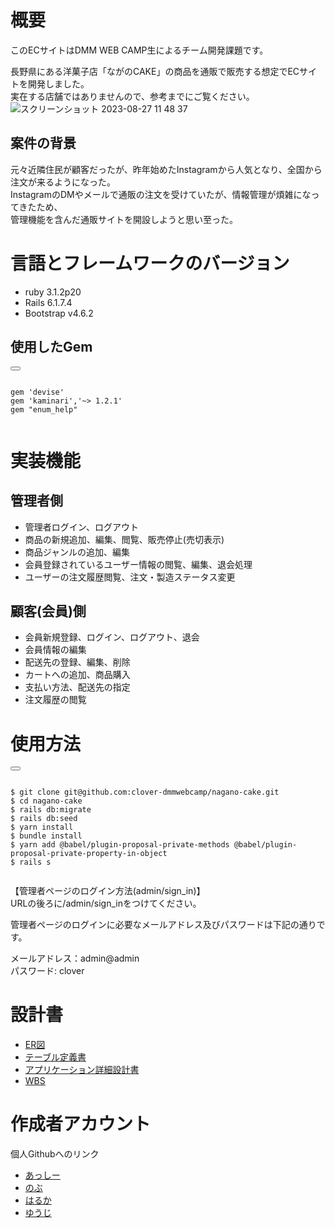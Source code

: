 # 概要

このECサイトはDMM WEB CAMP生によるチーム開発課題です。  

長野県にある洋菓子店「ながのCAKE」の商品を通販で販売する想定でECサイトを開発しました。  
実在する店舗ではありませんので、参考までにご覧ください。
![スクリーンショット 2023-08-27 11 48 37](https://github.com/clover-dmmwebcamp/nagano-cake/assets/138285954/fcc208b8-5b8a-47d1-af42-f43e8339f82f)


## 案件の背景

元々近隣住民が顧客だったが、昨年始めたInstagramから人気となり、全国から注文が来るようになった。  
InstagramのDMやメールで通販の注文を受けていたが、情報管理が煩雑になってきたため、  
管理機能を含んだ通販サイトを開設しようと思い至った。


# 言語とフレームワークのバージョン

* ruby 3.1.2p20
* Rails 6.1.7.4
* Bootstrap v4.6.2

## 使用したGem

<div>
  <button class="copy-button" onclick="copyToClipboard()"></button>
  <pre><code id="code-block">
gem 'devise'  
gem 'kaminari','~> 1.2.1'  
gem "enum_help"
  </code></pre>
</div>


# 実装機能

## 管理者側

* 管理者ログイン、ログアウト
* 商品の新規追加、編集、閲覧、販売停止(売切表示)
* 商品ジャンルの追加、編集
* 会員登録されているユーザー情報の閲覧、編集、退会処理
* ユーザーの注文履歴閲覧、注文・製造ステータス変更

## 顧客(会員)側

* 会員新規登録、ログイン、ログアウト、退会
* 会員情報の編集
* 配送先の登録、編集、削除
* カートへの追加、商品購入
* 支払い方法、配送先の指定
* 注文履歴の閲覧



# 使用方法

<div>
  <button class="copy-button" onclick="copyToClipboard()"></button>
  <pre><code id="code-block">
$ git clone git@github.com:clover-dmmwebcamp/nagano-cake.git
$ cd nagano-cake
$ rails db:migrate
$ rails db:seed
$ yarn install
$ bundle install
$ yarn add @babel/plugin-proposal-private-methods @babel/plugin-proposal-private-property-in-object
$ rails s
  </code></pre>
</div>

 【管理者ページのログイン方法(admin/sign_in)】　　  
URLの後ろに/admin/sign_inをつけてください。  

管理者ページのログインに必要なメールアドレス及びパスワードは下記の通りです。

メールアドレス：admin@admin  
パスワード: clover

# 設計書

* [ER図](https://app.diagrams.net/#G1pNjD20RmUe4xmLC0e-HwxwVLlGPbaakC)
* [テーブル定義書](https://docs.google.com/spreadsheets/d/1gC93dazzjdc0idLVDG35dT61ONneZaAsnbnCPVYRXOM/edit#gid=856357510)
* [アプリケーション詳細設計書](https://docs.google.com/spreadsheets/d/14PgkbXQDvTDCWXzeblN0see1SNN73QXncmW02U-LjFA/edit#gid=549108681)
* [WBS](https://docs.google.com/spreadsheets/d/1AzxN9sKhNWAwFCtEN4o6SbkPBW1qD4gQbo-q9ZhCO6g/edit#gid=815106619)

# 作成者アカウント
個人Githubへのリンク

* [あっしー](https://github.com/takahiro0218)
* [のぶ](https://github.com/m-ole0)
* [はるか](https://github.com/haruka-ochiai)
* [ゆうじ](https://github.com/yujinago)

